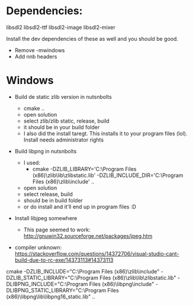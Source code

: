 # Dependencies:
libsdl2
libsdl2-ttf
libsdl2-image
libsdl2-mixer

Install the dev dependencies of these as well and you should be good.

- Remove -mwindows
- Add nnb headers

# Windows
- Build de static zlib version in nutsnbolts
	- cmake ..
	- open solution
	- select zlib/zlib static, release, build
	- it should be in your build folder
	- I also did the install taregt. This installs it to your program files (lol). Install needs administrator rights
- Build libpng in nutsnbolts
	- I used:
		- cmake -DZLIB_LIBRARY='C:\Program Files (x86)\zlib\lib\zlibstatic.lib' -DZLIB_INCLUDE_DIR='C:\Program Files (x86)\zlib\include' ..
	- open solution
	- select release, build
	- should be in build folder
	- or do install and it'll end up in program files :D
- Install libjpeg somewhere
	- This page seemed to work: http://gnuwin32.sourceforge.net/packages/jpeg.htm

- compiler unknown: https://stackoverflow.com/questions/14372706/visual-studio-cant-build-due-to-rc-exe/14373113#14373113

cmake -DZLIB_INCLUDE="C:\Program Files (x86)\zlib\include" -DZLIB_STATIC_LIBRARY="C:\Program Files (x86)\zlib\lib\zlibstatic.lib" -DLIBPNG_INCLUDE="C:\Program Files (x86)\libpng\include" -DLIBPNG_STATIC_LIBRARY="C:\Program Files (x86)\libpng\lib\libpng16_static.lib" ..